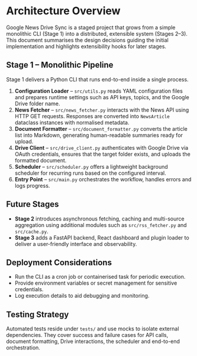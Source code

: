 # Architecture Overview

Google News Drive Sync is a staged project that grows from a simple monolithic CLI (Stage 1) into a distributed, extensible
system (Stages 2–3). This document summarises the design decisions guiding the initial implementation and highlights
extensibility hooks for later stages.

## Stage 1 – Monolithic Pipeline

Stage 1 delivers a Python CLI that runs end-to-end inside a single process.

1. **Configuration Loader** – `src/utils.py` reads YAML configuration files and prepares runtime settings such as API keys,
   topics, and the Google Drive folder name.
2. **News Fetcher** – `src/news_fetcher.py` interacts with the News API using HTTP GET requests. Responses are converted into
   `NewsArticle` dataclass instances with normalised metadata.
3. **Document Formatter** – `src/document_formatter.py` converts the article list into Markdown, generating human-readable
   summaries ready for upload.
4. **Drive Client** – `src/drive_client.py` authenticates with Google Drive via OAuth credentials, ensures that the target folder
   exists, and uploads the formatted document.
5. **Scheduler** – `src/scheduler.py` offers a lightweight background scheduler for recurring runs based on the configured
   interval.
6. **Entry Point** – `src/main.py` orchestrates the workflow, handles errors and logs progress.

## Future Stages

- **Stage 2** introduces asynchronous fetching, caching and multi-source aggregation using additional modules such as
  `src/rss_fetcher.py` and `src/cache.py`.
- **Stage 3** adds a FastAPI backend, React dashboard and plugin loader to deliver a user-friendly interface and observability.

## Deployment Considerations

- Run the CLI as a cron job or containerised task for periodic execution.
- Provide environment variables or secret management for sensitive credentials.
- Log execution details to aid debugging and monitoring.

## Testing Strategy

Automated tests reside under `tests/` and use mocks to isolate external dependencies. They cover success and failure cases for
API calls, document formatting, Drive interactions, the scheduler and end-to-end orchestration.

